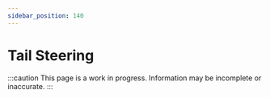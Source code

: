 ```yaml
---
sidebar_position: 140
---
```


# Tail Steering

:::caution
This page is a work in progress. Information may be incomplete or inaccurate.
:::

[//]: # (Set hotkey for calibration)
